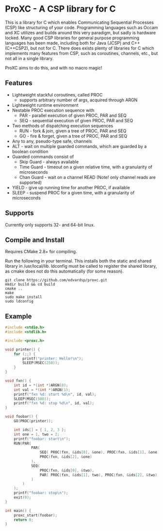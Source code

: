 # ProXC - A CSP library for C 

This is a library for C which enables Communicating Sequential Processes (CSP) like structuring of your code. 
Programming languages such as Occam and XC utilizes and builds around this very paradigm, but sadly is hardware locked.
Many good CSP libraries for general purpose programming languages has been made, including both for Java (JCSP) and C++ (C++CSP2), but not for C.
There does exists plenty of libraries for C which implements many features from CSP, such as coroutines, channels, etc., but not all in a single library. 

ProXC aims to do this, and with no macro magic!

## Features

* Lightweight stackful coroutines, called PROC
    * supports arbitrary number of args, acquired through ARGN
* Lightweight runtime environment
* Nestable PROC execution sequence with
    * PAR - parallel execution of given PROC, PAR and SEQ
    * SEQ - sequential execution of given PROC, PAR and SEQ
* Two methods of dispatching execution sequences
    * RUN - fork & join, given a tree of PROC, PAR and SEQ
    * GO - fire & forget, given a tree of PROC, PAR and SEQ
* Any to any, pseudo-type safe, channels
* ALT - wait on multiple guarded commands, which are guarded by a boolean condition
* Guarded commands consist of
    * Skip Guard - always available
    * Time Guard - timeout on a given relative time, with a granularity of microseconds
    * Chan Guard - wait on a channel READ (Note! only channel reads are supported)
* YIELD - give up running time for another PROC, if available
* SLEEP - suspend PROC for a given time, with a granularity of microseconds

## Supports

Currently only supports 32- and 64-bit linux.

## Compile and Install

Requires CMake 2.8+ for compiling.

Run the following in your terminal. This installs both the static and shared library in /usr/local/lib. ldconfig must be called to register the shared library, as cmake does not do this automatically (for some reason).

    git clone https://github.com/edvardsp/proxc.git
    mkdir build && cd build
    cmake ..
    make
    sudo make install
    sudo ldconfig

## Example

```c
#include <stdio.h>
#include <stdlib.h>

#include <proxc.h>

void printer() {
    for (;;) {
        printf("printer: Hello!\n");
        SLEEP(MSEC(250));
    }
}

void fxn() {
    int id = *(int *)ARGN(0);
    int val = *(int *)ARGN(1);
    printf("fxn %d: start %d\n", id, val);
    SLEEP(MSEC(500));
    printf("fxn %d: stop %d\n", id, val);
}

void foobar() {
    GO(PROC(printer));

    int ids[] = { 1, 2, 3 };
    int one = 1, two = 2;
    printf("foobar: start\n");
    RUN(PAR(
            PAR(
                SEQ( PROC(fxn, &ids[0], &one), PROC(fxn, &ids[1], &one) ),
                PROC(fxn, &ids[2], &one)
            ),
            SEQ(
                PROC(fxn, &ids[0], &two),
                PAR( PROC(fxn, &ids[1], two), PROC(fxn, &ids[2], &two) )
            )
        )
    );
    printf("foobar: stop\n");
    exit(0);
}

int main() {
    proxc_start(foobar);
    return 0;
}
```
